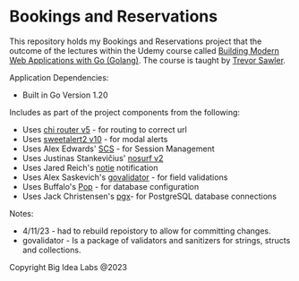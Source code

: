 # Bookings and Reservations
This repository holds my Bookings and Reservations project that the outcome of the lectures within the Udemy course called [Building Modern Web Applications with Go (Golang)](https://www.udemy.com/course/building-modern-web-applications-with-go/). The course is taught by [Trevor Sawler](https://www.udemy.com/user/trevor-sawler/). 




Application Dependencies:
- Built in Go Version 1.20

Includes as part of the project components from the following:
- Uses [chi router v5](https://github.com/go-chi/chi/) - for routing to correct url
- Uses [sweetalert2 v10](https://sweetalert2.github.io/v10.html) - for modal alerts
- Uses Alex Edwards' [SCS](https://github.com/alexedwards/scs) - for Session Management
- Uses Justinas Stankevičius' [nosurf v2](https://github.com/alexedwards/scs/v2)
- Uses Jared Reich's [notie](https://github.com/jaredreich/notie) notification 
- Uses Alex Saskevich's [govalidator](https://github.com/asaskevich/govalidator) - for field validations
- Uses Buffalo's [Pop](https://github.com/gobuffalo/pop) - for database configuration
- Uses Jack Christensen's [pgx](https://githib.com/jackc/pgx)- for PostgreSQL database connections



Notes:
- 4/11/23 - had to rebuild repoistory to allow for committing changes.
- govalidator - Is a package of validators and sanitizers for strings, structs and collections. 




Copyright Big Idea Labs @2023
